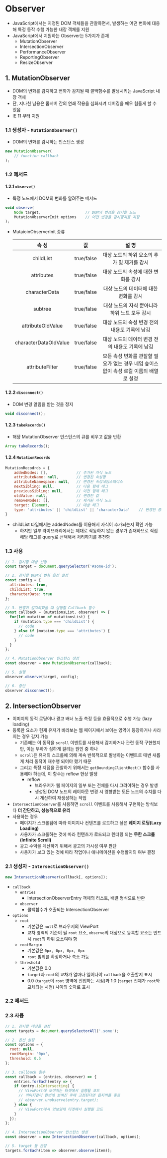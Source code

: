 # Observer

- JavaScript에서는 지정된 DOM 객체들을 관찰하면서, 발생하는 어떤 변화에 대응해 특정 동작 수행 가능한 내장 객체를 지원
- JavaScript에서 지원하는 Observer는 5가지가 존재
  - MutationObserver
  - IntersectionObserver
  - PerformanceObserver
  - ReportingObserver
  - ResizeObserver

## 1. MutationObserver

- DOM의 변화를 감지하고 변화가 감지될 때 콜백함수를 발생시키는 JavaScript 내장 객체
- 단, 지나친 남용은 옵저버 간의 연쇄 작용을 심화시켜 디버깅을 매우 힘들게 할 수 있음
- IE 11 부터 지원

### 1.1 생성자 - `MutationObserver()`

- DOM의 변화를 감시하는 인스턴스 생성

```javascript
new MutationObserver(
	// function callback
);
```

### 1.2 메서드

#### 1.2.1 `observe()` 

- 특정 노드에서 DOM의 변화를 알려주는 메서드

```javascript
void observe(
	Node target,					// DOM의 변경을 감시할 노드
    MutationObserverInit options	// 어떤 변경을 감시할지를 지정
);
```

- MutaioinObserverInit 종류

  |         속 성         |     값     |                            설 명                             |
  | :-------------------: | :--------: | :----------------------------------------------------------: |
  |       childList       | true/false |         대상 노드의 하위 요소의 추가 및 제거를 감시          |
  |      attributes       | true/false |             대상 노드의 속성에 대한 변화를 감시              |
  |     characterData     | true/false |            대상 노드의 데이터에 대한 변화를 감시             |
  |        subtree        | true/false |        대상 노드의 자식 뿐아니라 하위 노드 모두 감시         |
  |   attributeOldValue   | true/false |        대상 노드의 속성 변경 전의 내용도 기록에 남김         |
  | characterDataOldValue | true/false |       대상 노드의 데이터 변경 전의 내용도 기록에 남김        |
  |    attributeFilter    | true/false | 모든 속성 변화를 관찰할 필요가 없는 경우 네임 슾이스 없이 속성 로컬 이름의 배열로 설정 |

#### 1.2.2 `disconnect()`

- DOM 변경 알림을 받는 것을 정지

```javascript
void disconnect();
```

#### 1.2.3 `takeRecords()`

- 해당 MutationObserver 인스턴스의 큐를 비우고 값을 반환

```javascript
Array takeRecords();
```

#### 1.2.4 `MutationRecords`

```javascript
MutationRecodrds = {
    addedNodes: [],				// 추가된 자식 노드
    attributeName: null,		// 변경된 속성명
    attributeNamespace: null,	// 변경된 속성네임스페이스
    nextSibling: null,			// 다음 형제 태그
    previousSibling: null,		// 이전 형제 태그
    oldValue: null,				// 변경전 값
    removeNodes: [],			// 제거된 자식 노드
    target: Element,			// 대상 태그
    type: 'attributes' || 'childList' || 'characterData'	// 변경된 종류
}
```

- childList 타입에서는 addedNodes를 이용해서 자식이 추가되는지 확인 가능
  - 하지만 일부 라이브러리에서는 제대로 작동하지 않는 경우가 존재하므로 직접 해당 태그를 query로 선택해서 처리하기를 추천함

### 1.3 사용

```javascript
// 1. 감시할 대상 선정
const target = document.querySelector('#some-id');

// 2. 감지할 DOM의 변화 옵션 설정
const config = {
  attributes: true,
  childList: true,
  characterData: true
};

// 3. 변경이 감지되었을 때 실행할 Callback 함수
const callback = (mutationsList, observer) => {
  for(let mutation of mutationsList) {
    if (mutation.type === 'childList') {
      // code
    } else if (mutaion.type === 'attributes') {
      // code
    }
  }
};

// 4. MutationObserver 인스턴스 생성
const observer = new MutationObserver(callback);

// 5. 실행
observer.observe(target, config);

// 6. 중단
observer.disconnect();
```

## 2. IntersectionObserver

- 이미지의 동적 로딩이나 광고 배너 노출 측정 등을 효율적으로 수행 가능 (lazy loading)
- 등록한 요소가 현재 유저가 바라보는 웹 페이지에서 보이는 영역에 등장하거나 사라지는 경우 감지 가능
  - 기존에는 이 동작을 `scroll` 이벤트를 사용해서 감지하거나 관련 동작 구현했지만, 이는 부하가 심하게 걸리는 원인 중 하나
  - `scroll`은 유저의 스크롤에 의해 계속 반복적으로 발생하는 이벤트로 매번 새롭게 처리 동작이 재수행 되어야 했기 때문
  - 그리고 특정 지점을 관찰하기 위해서는 `getBoundingClientRect()` 함수를 사용해야 하는데, 이 함수는 reflow  현상 발생
    - reflow
      - 브라우저가 웹 페이지의 일부 또는 전체를 다시 그려야하는 경우 발생
      - 생성된 DOM 노드의 레이아웃 변경 시 영향받는 모든 노드의 수치를 다시 계산하여 재생성하는 작업
- `IntersectionObserver`를 사용하면 `scroll` 이벤트를 사용해서 구현하는 방식보다 **더 간단하고, 성능적으로 유리**
- 사용하는 경우
  - 페이지가 스크롤됨에 따라 이미지나 컨텐츠를 로드하고 싶은 **레이지 로딩(Lazy Loading)**
  - 사용자가 스크롤하는 것에 따라 컨텐츠가 로드되고 렌더링 되는 **무한 스크롤(Infinite Scroll)**
  - 광고 수익을 계산하기 위해서 광고의 가시성 여부 판단
  - 사용자가 보고 있는 것에 따라 작업이나 애니메이션을 수행할지의 여부 결정

### 2.1 생성자 - `IntersectionObserver()`

```javascript
new IntersectionObserver(callback[, options]);
```

- `callback`
  - `entries`
    - IntersectionObserverEntry 객체의 리스트, 배열 형식으로 반환
  - `observer`
    - 콜백함수가 호출되는 IntersectionObserver
- `options`
  - `root`
    - 기본값은 `null`로 브라우저의 ViewPort
    - 교차 영역의 기준이 될 `root` 요소, `observe`의 대상으로 등록할 요소는 반드시 `root`의 하위 요소여야 함
  - `rootMargin`
    - 기본값은 `0px, 0px, 0px, 0px`
    - `root` 범위를 확장하거나 축소 가능
  - `threshold`
    - 기본값은 0.0
    - `target`과 `root`의 교차가 얼마나 일어나야 `callback`을 호출할지 표시
    - 0.0 (`target`이 `root` 영역에 진입하는 시점)과 1.0 (`target` 전체가 `root`와 교체되는 시점) 사이의 숫자로 표시

### 2.2 메서드

### 2.3 사용

```javascript
// 1. 감시할 대상들 선정
const targets = document.querySelectorAll('.some');

// 2. 옵션 설정
const options = {
  root: null,
  rootMargin: '0px',
  threshold: 0.5
};

// 3. callback 함수
const callback = (entries, observer) => {
	entries.forEach(entry => {
    if (entry.isIntersecting) {
      // ViewPort에 보여지는 타겟에서 실행될 코드
      // 이미지같이 한번에 보여진 후에 고정된다면 옵저버를 종료
      // observer.unobserve(entry.target);
    } else {
      // ViewPort에서 안보일때 타겟에서 실행될 코드
    }
  });
};

// 4. IntersectionObserver 인스턴스 생성
const observer = new IntersectionObserver(callback, options);

// 5. target 들 관찰
targets.forEach(item => observer.observe(item));
```



